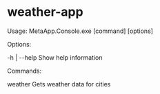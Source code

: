 # weather-app


Usage: MetaApp.Console.exe [command] [options]

Options:

  -h | --help
  Show help information

Commands:

  weather  Gets weather data for cities
